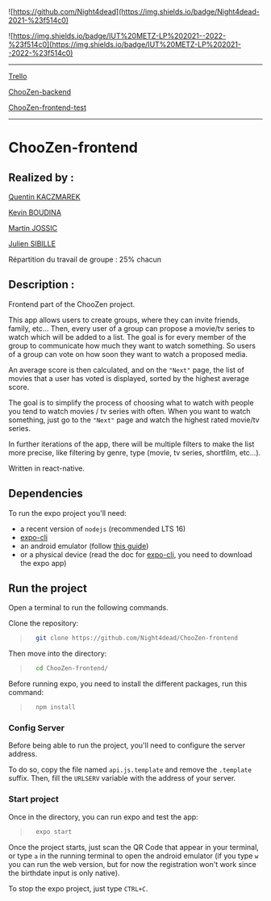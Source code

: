 ![https://github.com/Night4dead](https://img.shields.io/badge/Night4dead-2021-%23f514c0)

![https://img.shields.io/badge/IUT%20METZ-LP%202021--2022-%23f514c0](https://img.shields.io/badge/IUT%20METZ-LP%202021--2022-%23f514c0)

----
[Trello](https://trello.com/choozen/home)

[ChooZen-backend](https://github.com/Night4dead/ChooZen-backend)

[ChooZen-frontend-test](https://github.com/Night4dead/ChooZen-frontend/tree/main/Documentation/Test%20Documentation)

----

# ChooZen-frontend

## Realized by :

[Quentin KACZMAREK](https://github.com/Night4dead)

[Kevin BOUDINA](https://github.com/kevinBoudina)

[Martin JOSSIC](https://github.com/sibzou)

[Julien SIBILLE](https://github.com/tehjul)

Répartition du travail de groupe : 25% chacun

## Description :

Frontend part of the ChooZen project.

This app allows users to create groups, where they can invite friends, family, etc... 
Then, every user of a group can propose a movie/tv series to watch which will be added to a list. 
The goal is for every member of the group to communicate how much they want to watch something. So users of a group can vote on how soon they want to watch a proposed media.

An average score is then calculated, and on the `"Next"` page, the list of movies that a user has voted is displayed, sorted by the highest average score.

The goal is to simplify the process of choosing what to watch with people you tend to watch movies / tv series with often. When you want to watch something, just go to the `"Next"` page and watch the highest rated movie/tv series.

In further iterations of the app, there will be multiple filters to make the list more precise, like filtering by genre, type (movie, tv series, shortfilm, etc...).

Written in react-native.

## Dependencies

To run the expo project you'll need:
- a recent version of `nodejs` (recommended LTS 16)
- [expo-cli](https://docs.expo.dev/get-started/installation/)
- an android emulator (follow [this guide](https://docs.expo.dev/workflow/android-studio-emulator/))
- or a physical device (read the doc for [expo-cli](https://docs.expo.dev/get-started/installation/), you need to download the expo app)

## Run the project

Open a terminal to run the following commands.

Clone the repository:
> ```bash
>   git clone https://github.com/Night4dead/ChooZen-frontend
>```

Then move into the directory:
>```bash
>   cd ChooZen-frontend/
>```

Before running expo, you need to install the different packages, run this command:
>```bash
>   npm install
>```

### Config Server

Before being able to run the project, you'll need to configure the server address.

To do so, copy the file named `api.js.template` and remove the `.template` suffix. Then, fill the `URLSERV` variable with the address of your server.


### Start project

Once in the directory, you can run expo and test the app:
>```bash
>   expo start
>```

Once the project starts, just scan the QR Code that appear in your terminal, or type `a` in the running terminal to open the android emulator (if you type `w` you can run the web version, but for now the registration won't work since the birthdate input is only native).

To stop the expo project, just type `CTRL+C`.
